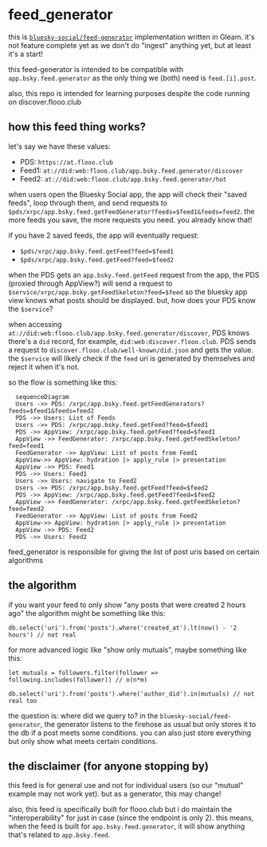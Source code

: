 # feed_generator

this is [`bluesky-social/feed-generator`](https://github.com/bluesky-social/feed-generator) implementation written in Gleam. it's not feature complete yet as we don't do "ingest" anything yet, but at least it's a start!

this feed-generator is intended to be compatible with `app.bsky.feed.generator` as the only thing we (both) need is `feed.[i].post`.

also, this repo is intended for learning purposes despite the code running on discover.flooo.club

## how this feed thing works?

let's say we have these values:

- PDS: `https://at.flooo.club`
- Feed1: `at://did:web:flooo.club/app.bsky.feed.generator/discover`
- Feed2: `at://did:web:flooo.club/app.bsky.feed.generator/hot`

when users open the Bluesky Social app, the app will check their "saved feeds", loop through them, and send requests to `$pds/xrpc/app.bsky.feed.getFeedGenerator?feeds=$feed1&feeds=feed2`. the more feeds you save, the more requests you need. you already know that!

if you have 2 saved feeds, the app will eventually request:

- `$pds/xrpc/app.bsky.feed.getFeed?feed=$feed1`
- `$pds/xrpc/app.bsky.feed.getFeed?feed=$feed2`

when the PDS gets an `app.bsky.feed.getFeed` request from the app, the PDS (proxied through AppView?) will send a request to `$service/xrpc/app.bsky.getFeedSkeleton?feed=$feed` so the bluesky app view knows what posts should be displayed. but, how does your PDS know the `$service`?

when accessing `at://did:web:flooo.club/app.bsky.feed.generator/discover`, PDS knows there's a `did` record, for example, `did:web:discover.flooo.club`. PDS sends a request to `discover.flooo.club/well-known/did.json` and gets the value. the `$service` will likely check if the `feed` uri is generated by themselves and reject it when it's not.

so the flow is something like this:

```mermaid
  sequenceDiagram
  Users ->> PDS: /xrpc/app.bsky.feed.getFeedGenerators?feeds=$feed1&feeds=feed2
  PDS ->> Users: List of Feeds
  Users ->> PDS: /xrpc/app.bsky.feed.getFeed?feed=$feed1
  PDS ->> AppView: /xrpc/app.bsky.feed.getFeed?feed=$feed1
  AppView ->> FeedGenerator: /xrpc/app.bsky.feed.getFeedSkeleton?feed=feed1
  FeedGenerator ->> AppView: List of posts from Feed1
  AppView->> AppView: hydration |> apply_rule |> presentation
  AppView ->> PDS: Feed1
  PDS ->> Users: Feed1
  Users ->> Users: navigate to Feed2
  Users ->> PDS: /xrpc/app.bsky.feed.getFeed?feed=$feed2
  PDS ->> AppView: /xrpc/app.bsky.feed.getFeed?feed=$feed2
  AppView ->> FeedGenerator: /xrpc/app.bsky.feed.getFeedSkeleton?feed=feed2
  FeedGenerator ->> AppView: List of posts from Feed2
  AppView->> AppView: hydration |> apply_rule |> presentation
  AppView ->> PDS: Feed2
  PDS ->> Users: Feed2
```

feed_generator is responsible for giving the list of post uris based on certain algorithms

## the algorithm

if you want your feed to only show "any posts that were created 2 hours ago" the algorithm might be something like this:

```
db.select('uri').from('posts').where('created_at').lt(now() - '2 hours') // not real
```

for more advanced logic like "show only mutuals", maybe something like this:

```
let mutuals = followers.filter(follower => following.includes(follower)) // o(n*m)

db.select('uri').from('posts').where('author_did').in(mutuals) // not real too
```

the question is: where did we query to? in the `bluesky-social/feed-generator`, the generator listens to the firehose as usual but only stores it to the db if a post meets some conditions. you can also just store everything but only show what meets certain conditions.

## the disclaimer (for anyone stopping by)

this feed is for general use and not for individual users (so our "mutual" example may not work yet). but as a generator, this may change!

also, this feed is specifically built for flooo.club but i do maintain the "interoperability" for just in case (since the endpoint is only 2). this means, when the feed is built for `app.bsky.feed.generator`, it will show anything that's related to `app.bsky.feed`.
